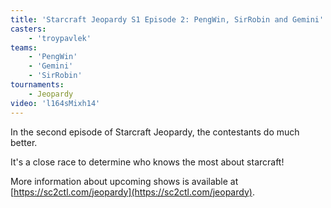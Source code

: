 ```yaml
---
title: 'Starcraft Jeopardy S1 Episode 2: PengWin, SirRobin and Gemini'
casters:
    - 'troypavlek'
teams:
    - 'PengWin'
    - 'Gemini'
    - 'SirRobin'
tournaments:
    - Jeopardy
video: 'l164sMixh14'
---
```


In the second episode of Starcraft Jeopardy, the contestants do much better.

It's a close race to determine who knows the most about starcraft!

More information about upcoming shows is available at [https://sc2ctl.com/jeopardy](https://sc2ctl.com/jeopardy).
